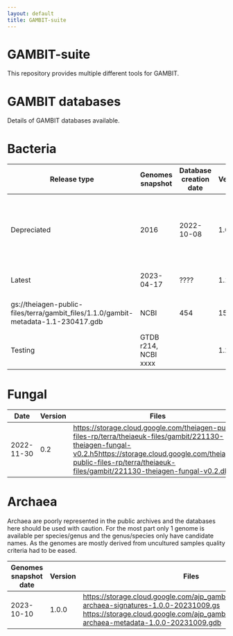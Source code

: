```yaml
---
layout: default
title: GAMBIT-suite
---
```


# GAMBIT-suite

This repository provides multiple different tools for GAMBIT.

# GAMBIT databases

Details of GAMBIT databases available.

# Bacteria

| Release type | Genomes snapshot | Database creation date | Version | Files | Source | Genus | Species | Genomes | More information |
| --- | --- | --- | --- | --- | --- | --- | --- | --- | --- |
| Depreciated | 2016 | 2022-10-08 | 1.0 | https://storage.googleapis.com/jlumpe-gambit/public/databases/refseq-curated/1.0/gambit-refseq-curated-1.0.gs  https://storage.googleapis.com/jlumpe-gambit/public/databases/refseq-curated/1.0/gambit-refseq-curated-1.0.gdb | NCBI | 452 | 1415 | 43195 | https://doi.org/10.1371/journal.pone.0277575 |
| Latest | 2023-04-17 | ???? | 1.1.0 | gs://theiagen-public-files/terra/gambit_files/1.1.0/gambit-signatures-1.1-230417.gs
gs://theiagen-public-files/terra/gambit_files/1.1.0/gambit-metadata-1.1-230417.gdb | NCBI | 454 | 1530 | 47063 | https://www.notion.so/GAMBIT-RefSeq-Curated-Database-v1-1-0-b5af62c6bcb544b48501752f2e741b21?pvs=21 |
| Testing | GTDB r214, NCBI xxxx |  | 1.2.2 |  | NCBI/GTDB | 1651 | 5429 | 65425 | Novel species added from GTDB to expand species coverage. |

# Fungal

| Date | Version | Files | Source | Genus | Species | Genomes | More information |
| --- | --- | --- | --- | --- | --- | --- | --- |
| 2022-11-30 | 0.2 | https://storage.cloud.google.com/theiagen-public-files-rp/terra/theiaeuk-files/gambit/221130-theiagen-fungal-v0.2.h5https://storage.cloud.google.com/theiagen-public-files-rp/terra/theiaeuk-files/gambit/221130-theiagen-fungal-v0.2.db  | NCBI | 138 | 245 | 5359 | https://doi.org/10.3389/fpubh.2023.1198213paper |

# Archaea

Archaea are poorly represented in the public archives and the databases here should be used with caution. For the most part only 1 genome is available per species/genus and the genus/species only have candidate names.  As the genomes are mostly derived from uncultured samples quality criteria had to be eased.

| Genomes snapshot date | Version | Files | Source | Genus | Species | Genomes |
| --- | --- | --- | --- | --- | --- | --- |
| 2023-10-10 | 1.0.0 | https://storage.cloud.google.com/ajp_gambit_db/archaea/gambit-archaea-signatures-1.0.0-20231009.gs  https://storage.cloud.google.com/ajp_gambit_db/archaea/gambit-archaea-metadata-1.0.0-20231009.gdb | GTDB - 214.1 | 361 | 750 | 2679 |

